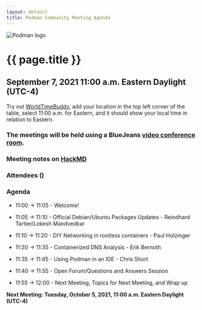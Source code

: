 ```yaml
---
layout: default
title: Podman Community Meeting Agenda
---
```


![Podman logo](../../../images/podman.svg)

# {{ page.title }}
## September 7, 2021 11:00 a.m. Eastern Daylight (UTC-4)

Try out [WorldTimeBuddy](https://www.worldtimebuddy.com/?pl=1&lid=5,0&h=5&date=9/7/2021%7C3&hf=1), add your location in the top left corner of the table,
select 11:00 a.m. for Eastern, and it should show your local time in relation to Eastern.

### The meetings will be held using a BlueJeans [video conference room](https://bluejeans.com/880216278/2568).

### Meeting notes on [HackMD](https://hackmd.io/fc1zraYdS0-klJ2KJcfC7w)

### Attendees ()

### Agenda

* 11:00 -> 11:05 - Welcome! 

* 11:05 -> 11:10 - Official Debian/Ubuntu Packages Updates - Reindhard Tartier/Lokesh Mandvedkar

* 11:10 -> 11:20 - DIY Networking in rootless containers - Paul Holzinger

* 11:20 -> 11:35 - Containerized DNS Analysis - Erik Bernoth
 
* 11:35 -> 11:45 - Using Podman in an IDE - Chris Short

* 11:40 -> 11:55 - Open Forum/Questions and Answers Session

* 11:55 -> 12:00 - Next Meeting, Topics for Next Meeting, and Wrap up

**Next Meeting: Tuesday, October 5, 2021, 11:00 a.m. Eastern Daylight (UTC-4)**

